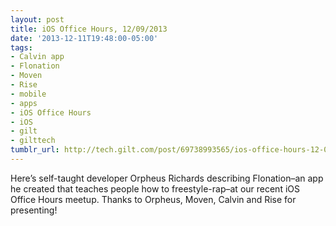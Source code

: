 ```yaml
---
layout: post
title: iOS Office Hours, 12/09/2013
date: '2013-12-11T19:48:00-05:00'
tags:
- Calvin app
- Flonation
- Moven
- Rise
- mobile
- apps
- iOS Office Hours
- iOS
- gilt
- gilttech
tumblr_url: http://tech.gilt.com/post/69738993565/ios-office-hours-12-09-2013
---
```


Here’s self-taught developer Orpheus Richards describing Flonation–an app he created that teaches people how to freestyle-rap–at our recent iOS Office Hours meetup. Thanks to Orpheus, Moven, Calvin and Rise for presenting!
